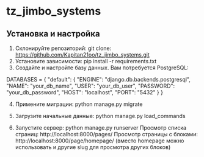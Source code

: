 # tz_jimbo_systems

## Установка и настройка

1. Склонируйте репозиторий: git clone: https://github.com/Kapitan21oo/tz_jimbo_systems.git
2. Установите зависимости: pip install -r requirements.txt
3. Создайте и настройте базу данных. Вам потребуется PostgreSQL:

DATABASES = {
    "default": {
        "ENGINE": "django.db.backends.postgresql",
        "NAME": "your_db_name",
        "USER": "your_db_user",
        "PASSWORD": "your_db_password",
        "HOST": "localhost",
        "PORT": "5432"
    }
}


4. Примените миграции: python manage.py migrate
5. Загрузите начальные данные: python manage.py load_commands

6. Запустите сервер: python manage.py runserver
  Просмотр списка страниц: http://localhost:8000/pages/
  Просмотр страницы с блоками: http://localhost:8000/page/homepage/ (вместо homepage можно использовать и другие slug для просмотра других блоков)
